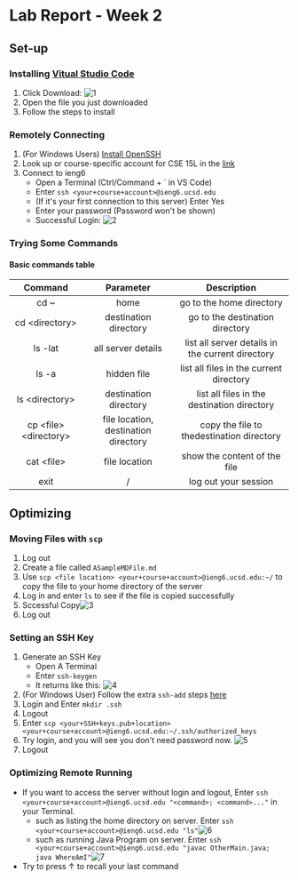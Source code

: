 # Lab Report - Week 2

## Set-up

### Installing [Vitual Studio Code](https://code.visualstudio.com/)

1. Click Download: 
   ![1](/cse15l-lab-reports/pics/labreport_week2/1.png)
2. Open the file you just downloaded
3. Follow the steps to install

### Remotely Connecting

1. (For Windows Users) [Install OpenSSH](https://docs.microsoft.com/en-us/windows-server/administration/openssh/openssh_install_firstuse)
2. Look up or course-specific account for CSE 15L in the [link](https://sdacs.ucsd.edu/~icc/index.php)
3. Connect to ieng6
   - Open a Terminal (Ctrl/Command + ` in VS Code)
   - Enter `ssh <your+course+account>@ieng6.ucsd.edu`
   - (If it's your first connection to this server) Enter Yes
   - Enter your password (Password won't be shown)
   - Successful Login: ![2](/cse15l-lab-reports/pics/labreport_week2/2.png)

### Trying Some Commands

#### Basic commands table

| Command                 | Parameter                            | Description                                      |
|:-----------------------:|:------------------------------------:|:------------------------------------------------:|
| cd ~                    | home                                 | go to the home directory                         |
| cd \<directory>         | destination directory                | go to the destination directory                  |
| ls -lat                 | all server details                   | list all server details in the current directory |
| ls -a                   | hidden file                          | list all files in the current directory          |
| ls \<directory>         | destination directory                | list all files in the destination directory      |
| cp \<file> \<directory> | file location, destination directory | copy the file to thedestination directory        |
| cat \<file>             | file location                        | show the content of the file                     |
| exit                    | /                                    | log out your session                             |

## Optimizing

### Moving Files with `scp`

1. Log out
2. Create a file called `ASampleMDFile.md`
3. Use `scp <file location> <your+course+account>@ieng6.ucsd.edu:~/` to copy the file to your home directory of the server
4. Log in and enter `ls` to see if the file is copied successfully
5. Sccessful Copy![3](/cse15l-lab-reports/pics/labreport_week2/3.png)
6. Log out

### Setting an SSH Key

1. Generate an SSH Key
   - Open A Terminal
   - Enter `ssh-keygen`
   - It returns like this: ![4](/cse15l-lab-reports/pics/labreport_week2/4.png)
2. (For Windows User) Follow the extra `ssh-add` steps [here](https://docs.microsoft.com/en-us/windows-server/administration/openssh/openssh_keymanagement#user-key-generation)
3. Login and Enter `mkdir .ssh`
4. Logout
5. Enter `scp <your+SSH+keys.pub+location> <your+course+account>@ieng6.ucsd.edu:~/.ssh/authorized_keys`
6. Try login, and you will see you don't need password now. ![5](/cse15l-lab-reports/pics/labreport_week2/5.png)
7. Logout

### Optimizing Remote Running

- If you want to access the server without login and logout, Enter `ssh <your+course+account>@ieng6.ucsd.edu "<command>; <command>..."` in your Terminal. 
  - such as listing the home directory on server. Enter `ssh <your+course+account>@ieng6.ucsd.edu "ls"`![6](/cse15l-lab-reports/pics/labreport_week2/6.png)
  - such as running Java Program on server. Enter `ssh <your+course+account>@ieng6.ucsd.edu "javac OtherMain.java; java WhereAmI"`![7](/cse15l-lab-reports/pics/labreport_week2/7.png)
- Try to press ↑ to recall your last command